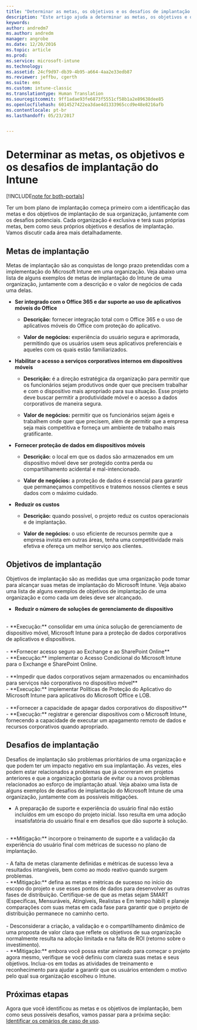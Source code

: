 ```yaml
---
title: "Determinar as metas, os objetivos e os desafios de implantação do Intune | Microsoft Docs"
description: "Este artigo ajuda a determinar as metas, os objetivos e os desafios de implantação para uma implementação somente na nuvem do Microsoft Intune."
keywords: 
author: andredm7
ms.author: andredm
manager: angrobe
ms.date: 12/20/2016
ms.topic: article
ms.prod: 
ms.service: microsoft-intune
ms.technology: 
ms.assetid: 24cf9d97-db39-4b95-a664-4aa2e33edb87
ms.reviewer: jeffbu, cgerth
ms.suite: ems
ms.custom: intune-classic
ms.translationtype: Human Translation
ms.sourcegitcommit: 9ff1adae93fe6873f5551cf58b1a2e89638dee85
ms.openlocfilehash: 6014527422ea3dae4d1333965ccd9e48e8216afb
ms.contentlocale: pt-br
ms.lasthandoff: 05/23/2017


---
```


# <a name="determine-intune-deployment-goals-objectives-and-challenges"></a>Determinar as metas, os objetivos e os desafios de implantação do Intune

[!INCLUDE[note for both-portals](../includes/note-for-both-portals.md)]

Ter um bom plano de implantação começa primeiro com a identificação das metas e dos objetivos de implantação de sua organização, juntamente com os desafios potenciais. Cada organização é exclusiva e terá suas próprias metas, bem como seus próprios objetivos e desafios de implantação. Vamos discutir cada área mais detalhadamente.

## <a name="deployment-goals"></a>Metas de implantação

Metas de implantação são as conquistas de longo prazo pretendidas com a implementação do Microsoft Intune em uma organização. Veja abaixo uma lista de alguns exemplos de metas de implantação do Intune de uma organização, juntamente com a descrição e o valor de negócios de cada uma delas.

-   **Ser integrado com o Office 365 e dar suporte ao uso de aplicativos móveis do Office**

    -   **Descrição:** fornecer integração total com o Office 365 e o uso de aplicativos móveis do Office com proteção do aplicativo.

    -   **Valor de negócios:** experiência do usuário segura e aprimorada, permitindo que os usuários usem seus aplicativos preferenciais e aqueles com os quais estão familiarizados.

-   **Habilitar o acesso a serviços corporativos internos em dispositivos móveis**

    -   **Descrição:** é a direção estratégica da organização para permitir que os funcionários sejam produtivos onde quer que precisem trabalhar e com o dispositivo mais apropriado para sua situação. Esse projeto deve buscar permitir a produtividade móvel e o acesso a dados corporativos de maneira segura.

    -   **Valor de negócios:** permitir que os funcionários sejam ágeis e trabalhem onde quer que precisem, além de permitir que a empresa seja mais competitiva e forneça um ambiente de trabalho mais gratificante.

-   **Fornecer proteção de dados em dispositivos móveis**

    -   **Descrição:** o local em que os dados são armazenados em um dispositivo móvel deve ser protegido contra perda ou compartilhamento acidental e mal-intencionado.

    -   **Valor de negócios:** a proteção de dados é essencial para garantir que permaneçamos competitivos e tratemos nossos clientes e seus dados com o máximo cuidado.

-   **Reduzir os custos**

    -   **Descrição:** quando possível, o projeto reduz os custos operacionais e de implantação.

    -    **Valor de negócios:** o uso eficiente de recursos permite que a empresa invista em outras áreas, tenha uma competitividade mais efetiva e ofereça um melhor serviço aos clientes.

## <a name="deployment-objectives"></a>Objetivos de implantação

Objetivos de implantação são as medidas que uma organização pode tomar para alcançar suas metas de implantação do Microsoft Intune. Veja abaixo uma lista de alguns exemplos de objetivos de implantação de uma organização e como cada um deles deve ser alcançado.

-   **Reduzir o número de soluções de gerenciamento de dispositivo**
<br>
    -   **Execução:** consolidar em uma única solução de gerenciamento de dispositivo móvel, Microsoft Intune para a proteção de dados corporativos de aplicativos e dispositivos.
<br></br>
-   **Fornecer acesso seguro ao Exchange e ao SharePoint Online**
<br>
    -   **Execução:** implementar o Acesso Condicional do Microsoft Intune para o Exchange e SharePoint Online.
<br></br>
-   **Impedir que dados corporativos sejam armazenados ou encaminhados para serviços não corporativos no dispositivo móvel**
<br>
    -   **Execução:** implementar Políticas de Proteção do Aplicativo do Microsoft Intune para aplicativos do Microsoft Office e LOB.
<br></br>
-   **Fornecer a capacidade de apagar dados corporativos do dispositivo**
<br>
    -   **Execução:** registrar e gerenciar dispositivos com o Microsoft Intune, fornecendo a capacidade de executar um apagamento remoto de dados e recursos corporativos quando apropriado.

## <a name="deployment-challenges"></a>Desafios de implantação

Desafios de implantação são problemas prioritários de uma organização e que podem ter um impacto negativo em sua implantação. Às vezes, eles podem estar relacionados a problemas que já ocorreram em projetos anteriores e que a organização gostaria de evitar ou a novos problemas relacionados ao esforço de implantação atual. Veja abaixo uma lista de alguns exemplos de desafios de implantação do Microsoft Intune de uma organização, juntamente com as possíveis mitigações.

-   A preparação de suporte e experiência do usuário final não estão incluídos em um escopo do projeto inicial.  Isso resulta em uma adoção insatisfatória do usuário final e em desafios que dão suporte à solução.
<br>
    -   **Mitigação:** incorpore o treinamento de suporte e a validação da experiência do usuário final com métricas de sucesso no plano de implantação.
<br></br>
-   A falta de metas claramente definidas e métricas de sucesso leva a resultados intangíveis, bem como ao modo reativo quando surgem problemas.
<br>
    -   **Mitigação:** defina as metas e métricas de sucesso no início do escopo do projeto e use esses pontos de dados para desenvolver as outras fases de distribuição. Certifique-se de que as metas sejam SMART (Específicas, Mensuráveis, Atingíveis, Realistas e Em tempo hábil) e planeje comparações com suas metas em cada fase para garantir que o projeto de distribuição permanece no caminho certo.
<br></br>
-   Desconsiderar a criação, a validação e o compartilhamento dinâmico de uma proposta de valor clara que reflete os objetivos de sua organização normalmente resulta na adoção limitada e na falta de ROI (retorno sobre o investimento).
<br>
    -   **Mitigação:** embora você possa estar animado para começar o projeto agora mesmo, verifique se você definiu com clareza suas metas e seus objetivos. Inclua-os em todas as atividades de treinamento e reconhecimento para ajudar a garantir que os usuários entendem o motivo pelo qual sua organização escolheu o Intune.

## <a name="next-steps"></a>Próximas etapas

Agora que você identificou as metas e os objetivos de implantação, bem como seus possíveis desafios, vamos passar para a próxima seção: [Identificar os cenários de caso de uso](section-2-identify-use-case-scenarios.md).

